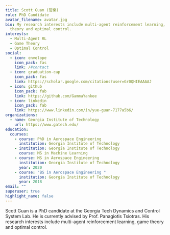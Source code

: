```yaml
---
title: Scott Guan (管樂)
role: PhD Candidate
avatar_filename: avatar.jpg
bio: My research interests include multi-agent reinforcement learning, game
  theory and optimal control.
interests:
  - Multi-Agent RL
  - Game Theory
  - Optimal Control
social:
  - icon: envelope
    icon_pack: fas
    link: /#contact
  - icon: graduation-cap
    icon_pack: fas
    link: https://scholar.google.com/citations?user=Gr0QHIEAAAAJ
  - icon: github
    icon_pack: fab
    link: https://github.com/GammaYankee
  - icon: linkedin
    icon_pack: fab
    link: https://www.linkedin.com/in/yue-guan-7177a5b6/
organizations:
  - name: Georgia Institute of Technology
    url: https://www.gatech.edu/
education:
  courses:
    - course: PhD in Aerospace Engineering
      institution: Georgia Institute of Technology
    - institution: Georgia Institute of Technology
      course: MS in Machine Learning
    - course: MS in Aerospace Engineering
      institution: Georgia Institute of Technology
      year: 2020
    - course: "BS in Aerospace Engineering "
      institution: Georgia Institute of Technology
      year: 2018
email: ""
superuser: true
highlight_name: false
---
```

Scott Guan is a PhD candidate at the Georgia Tech Dynamics and Control System Lab. He is currently advised by Prof. Panagiotis Tsiotras. His research interests include multi-agent reinforcement learning, game theory and optimal control.
